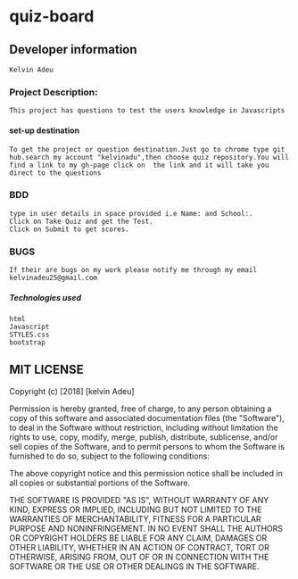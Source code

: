# quiz-board
## Developer information
    Kelvin Adeu

### Project Description:
    This project has questions to test the users knowledge in Javascripts

#### set-up destination
    To get the project or question destination.Just go to chrome type git hub.search my account "kelvinadu",then choose quiz repository.You will find a link to my gh-page click on  the link and it will take you direct to the questions

### BDD
    type in user details in space provided i.e Name: and School:.
    Click on Take Quiz and get the Test.
    Click on Submit to get scores.

### BUGS
    If their are bugs on my work please notify me through my email kelvinadeu25@gmail.com

##### Technologies used
    html
    Javascript
    STYLES.css
    bootstrap

## MIT LICENSE
Copyright (c) [2018] [kelvin Adeu]

Permission is hereby granted, free of charge, to any person obtaining a copy
of this software and associated documentation files (the "Software"), to deal
in the Software without restriction, including without limitation the rights
to use, copy, modify, merge, publish, distribute, sublicense, and/or sell
copies of the Software, and to permit persons to whom the Software is
furnished to do so, subject to the following conditions:

The above copyright notice and this permission notice shall be included in all
copies or substantial portions of the Software.

THE SOFTWARE IS PROVIDED "AS IS", WITHOUT WARRANTY OF ANY KIND, EXPRESS OR
IMPLIED, INCLUDING BUT NOT LIMITED TO THE WARRANTIES OF MERCHANTABILITY,
FITNESS FOR A PARTICULAR PURPOSE AND NONINFRINGEMENT. IN NO EVENT SHALL THE
AUTHORS OR COPYRIGHT HOLDERS BE LIABLE FOR ANY CLAIM, DAMAGES OR OTHER
LIABILITY, WHETHER IN AN ACTION OF CONTRACT, TORT OR OTHERWISE, ARISING FROM,
OUT OF OR IN CONNECTION WITH THE SOFTWARE OR THE USE OR OTHER DEALINGS IN THE
SOFTWARE.

